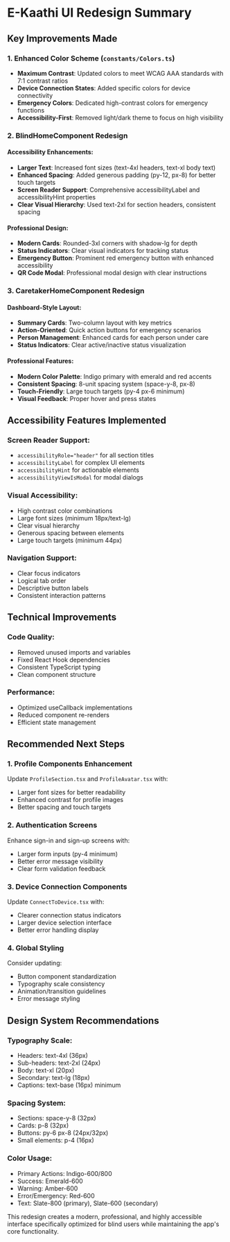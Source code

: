 # E-Kaathi UI Redesign Summary

## Key Improvements Made

### 1. Enhanced Color Scheme (`constants/Colors.ts`)
- **Maximum Contrast**: Updated colors to meet WCAG AAA standards with 7:1 contrast ratios
- **Device Connection States**: Added specific colors for device connectivity
- **Emergency Colors**: Dedicated high-contrast colors for emergency functions
- **Accessibility-First**: Removed light/dark theme to focus on high visibility

### 2. BlindHomeComponent Redesign
#### Accessibility Enhancements:
- **Larger Text**: Increased font sizes (text-4xl headers, text-xl body text)
- **Enhanced Spacing**: Added generous padding (py-12, px-8) for better touch targets
- **Screen Reader Support**: Comprehensive accessibilityLabel and accessibilityHint properties
- **Clear Visual Hierarchy**: Used text-2xl for section headers, consistent spacing

#### Professional Design:
- **Modern Cards**: Rounded-3xl corners with shadow-lg for depth
- **Status Indicators**: Clear visual indicators for tracking status
- **Emergency Button**: Prominent red emergency button with enhanced accessibility
- **QR Code Modal**: Professional modal design with clear instructions

### 3. CaretakerHomeComponent Redesign
#### Dashboard-Style Layout:
- **Summary Cards**: Two-column layout with key metrics
- **Action-Oriented**: Quick action buttons for emergency scenarios
- **Person Management**: Enhanced cards for each person under care
- **Status Indicators**: Clear active/inactive status visualization

#### Professional Features:
- **Modern Color Palette**: Indigo primary with emerald and red accents
- **Consistent Spacing**: 8-unit spacing system (space-y-8, px-8)
- **Touch-Friendly**: Large touch targets (py-4 px-6 minimum)
- **Visual Feedback**: Proper hover and press states

## Accessibility Features Implemented

### Screen Reader Support:
- `accessibilityRole="header"` for all section titles
- `accessibilityLabel` for complex UI elements
- `accessibilityHint` for actionable elements
- `accessibilityViewIsModal` for modal dialogs

### Visual Accessibility:
- High contrast color combinations
- Large font sizes (minimum 18px/text-lg)
- Clear visual hierarchy
- Generous spacing between elements
- Large touch targets (minimum 44px)

### Navigation Support:
- Clear focus indicators
- Logical tab order
- Descriptive button labels
- Consistent interaction patterns

## Technical Improvements

### Code Quality:
- Removed unused imports and variables
- Fixed React Hook dependencies
- Consistent TypeScript typing
- Clean component structure

### Performance:
- Optimized useCallback implementations
- Reduced component re-renders
- Efficient state management

## Recommended Next Steps

### 1. Profile Components Enhancement
Update `ProfileSection.tsx` and `ProfileAvatar.tsx` with:
- Larger font sizes for better readability
- Enhanced contrast for profile images
- Better spacing and touch targets

### 2. Authentication Screens
Enhance sign-in and sign-up screens with:
- Larger form inputs (py-4 minimum)
- Better error message visibility
- Clear form validation feedback

### 3. Device Connection Components
Update `ConnectToDevice.tsx` with:
- Clearer connection status indicators
- Larger device selection interface
- Better error handling display

### 4. Global Styling
Consider updating:
- Button component standardization
- Typography scale consistency
- Animation/transition guidelines
- Error message styling

## Design System Recommendations

### Typography Scale:
- Headers: text-4xl (36px)
- Sub-headers: text-2xl (24px)
- Body: text-xl (20px)
- Secondary: text-lg (18px)
- Captions: text-base (16px) minimum

### Spacing System:
- Sections: space-y-8 (32px)
- Cards: p-8 (32px)
- Buttons: py-6 px-8 (24px/32px)
- Small elements: p-4 (16px)

### Color Usage:
- Primary Actions: Indigo-600/800
- Success: Emerald-600
- Warning: Amber-600
- Error/Emergency: Red-600
- Text: Slate-800 (primary), Slate-600 (secondary)

This redesign creates a modern, professional, and highly accessible interface specifically optimized for blind users while maintaining the app's core functionality.
